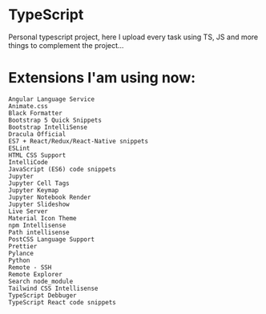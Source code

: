 # TypeScript
Personal typescript project, here I upload every task using TS, JS and more things to complement the project...

# Extensions I'am using now:
    Angular Language Service
    Animate.css
    Black Formatter
    Bootstrap 5 Quick Snippets
    Bootstrap IntelliSense
    Dracula Official
    ES7 + React/Redux/React-Native snippets
    ESLint
    HTML CSS Support
    IntelliCode
    JavaScript (ES6) code snippets
    Jupyter
    Jupyter Cell Tags
    Jupyter Keymap
    Jupyter Notebook Render
    Jupyter Slideshow
    Live Server
    Material Icon Theme
    npm Intellisense
    Path intellisense
    PostCSS Language Support
    Prettier
    Pylance
    Python
    Remote - SSH
    Remote Explorer
    Search node_module
    Tailwind CSS Intellisense
    TypeScript Debbuger
    TypeScript React code snippets


